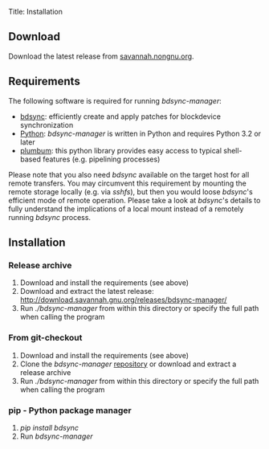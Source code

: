 Title: Installation


## Download ##

Download the latest release from [savannah.nongnu.org](http://download.savannah.gnu.org/releases/bdsync-manager/).



## Requirements ##
The following software is required for running *bdsync-manager*:

* [bdsync](https://github.com/TargetHolding/bdsync): efficiently create and apply patches for blockdevice synchronization
* [Python](http://python.org/): *bdsync-manager* is written in Python and requires Python 3.2 or later
* [plumbum](http://plumbum.readthedocs.org/): this python library provides easy access to typical shell-based features (e.g. pipelining processes)


Please note that you also need *bdsync* available on the target host for all remote transfers. You may circumvent this requirement by mounting the remote storage locally (e.g. via *sshfs*), but then you would loose *bdsync*'s efficient mode of remote operation. Please take a look at *bdsync*'s details to fully understand the implications of a local mount instead of a remotely running *bdsync* process.


## Installation ##

### Release archive ###

1. Download and install the requirements (see above)
2. Download and extract the latest release: http://download.savannah.gnu.org/releases/bdsync-manager/
3. Run *./bdsync-manager* from within this directory or specify the full path when calling the program


### From git-checkout ###

1. Download and install the requirements (see above)
2. Clone the *bdsync-manager* [repository](./development.html) or download and extract a release archive
3. Run *./bdsync-manager* from within this directory or specify the full path when calling the program


### pip - Python package manager ###

1. *pip install bdsync*
2. Run *bdsync-manager*
